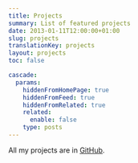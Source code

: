 ```yaml
---
title: Projects
summary: List of featured projects
date: 2013-01-11T12:00:00+01:00
slug: projects
translationKey: projects
layout: projects
toc: false

cascade:
  params:
    hiddenFromHomePage: true
    hiddenFromFeed: true
    hiddenFromRelated: true
    related:
      enable: false
    type: posts
---
```


All my projects are in [GitHub](https://github.com/alvr).
